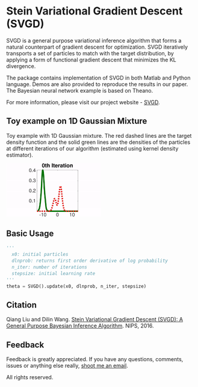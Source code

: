 # Stein Variational Gradient Descent (SVGD)
SVGD is a general purpose variational inference algorithm that forms a natural counterpart of gradient descent for optimization. SVGD iteratively transports a set of particles to match with the target distribution, by applying a form of functional gradient descent that minimizes the KL divergence.

The package contains implementation of SVGD in both Matlab and Python language. Demos are also provided to reproduce the results in our paper. The Bayesian neural network example is based on Theano.

For more information, please visit our project website - [SVGD](http://www.cs.utexas.edu/~qlearning/project.html?p=vgd).

<!--
## A tensorflow-based implmentation and more examples & models: [tf-svgd](https://github.com/dilinwang820/SVGD)
-->

## Toy example on 1D Gaussian Mixture
Toy example with 1D Gaussian mixture. The red dashed lines are the target density function and the solid green lines are the densities of the particles at different iterations of our algorithm (estimated using kernel density estimator).

<img src="data/1dgmm.gif" width="50%">

## Basic Usage
```python
'''
  x0: initial particles
  dlnprob: returns first order derivative of log probability
  n_iter: number of iterations
  stepsize: initial learning rate 
'''
theta = SVGD().update(x0, dlnprob, n_iter, stepsize)
```

## Citation
Qiang Liu and Dilin Wang. [Stein Variational Gradient Descent (SVGD): A General Purpose Bayesian Inference Algorithm](http://arxiv.org/abs/1608.04471). NIPS, 2016.

## Feedback
Feedback is greatly appreciated. If you have any questions, comments, issues or anything else really, [shoot me an email](mailto:dilin@cs.utexas.edu).

All rights reserved.
